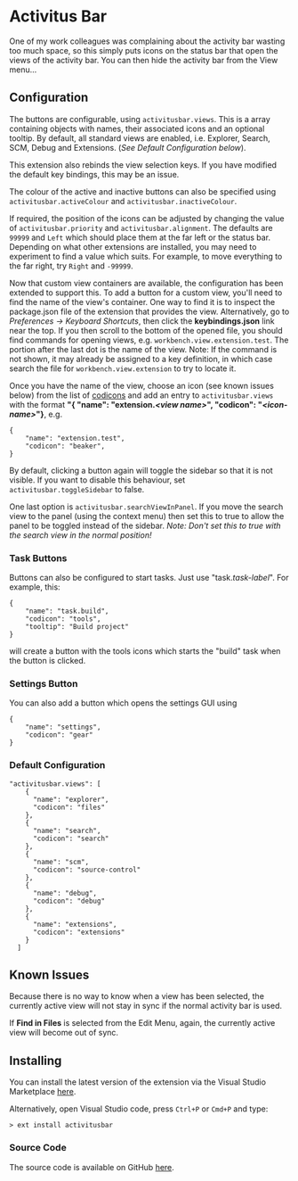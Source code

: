 # Activitus Bar

One of my work colleagues was complaining about the activity bar wasting too much space, so this simply puts icons on the status bar that open the views of the activity bar. You can then hide the activity bar from the View menu...

## Configuration

The buttons are configurable, using `activitusbar.views`. This is a array containing objects with names, their associated icons and an optional tooltip. By default, all standard views are enabled, i.e. Explorer, Search, SCM, Debug and Extensions. (*See Default Configuration below*).

This extension also rebinds the view selection keys. If you have modified the default key bindings, this may be an issue.

The colour of the active and inactive buttons can also be specified using `activitusbar.activeColour` and `activitusbar.inactiveColour`.

If required, the position of the icons can be adjusted by changing the value of `activitusbar.priority` and `activitusbar.alignment`. The defaults are `99999` and `Left` which should place them at the far left or the status bar. Depending on what other extensions are installed, you may need to experiment to find a value which suits. For example, to move everything to the far right, try `Right` and `-99999`.

Now that custom view containers are available, the configuration has been extended to support this. To add a button for a custom view, you'll need to find the name of the view's container. One way to find it is to inspect the package.json file of the extension that provides the view. Alternatively, go to *Preferences -> Keyboard Shortcuts*, then click the **keybindings.json** link near the top. If you then scroll to the bottom of the opened file, you should find commands for opening views, e.g. `workbench.view.extension.test`. The portion after the last dot is the name of the view. Note: If the command is not shown, it may already be assigned to a key definition, in which case search the file for `workbench.view.extension` to try to locate it.

Once you have the name of the view, choose an icon (see known issues below) from the list of [codicons](https://microsoft.github.io/vscode-codicons/dist/codicon.html) and add an entry to `activitusbar.views` with the format **"{ "name": "extension.*&lt;view name&gt;*", "codicon": "*&lt;icon-name&gt;*"}**, e.g.

```
{
    "name": "extension.test",
    "codicon": "beaker",
}
```

By default, clicking a button again will toggle the sidebar so that it is not visible. If you want to disable this behaviour, set `activitusbar.toggleSidebar` to false.

One last option is `activitusbar.searchViewInPanel`. If you move the search view to the panel (using the context menu) then set this to true to allow the panel to be toggled instead of the sidebar. *Note: Don't set this to true with the search view in the normal position!*

### Task Buttons

Buttons can also be configured to start tasks. Just use "task.*task-label*". For example, this:
```
{
    "name": "task.build",
    "codicon": "tools",
    "tooltip": "Build project"
}
```
will create a button with the tools icons which starts the "build" task when the button is clicked.

### Settings Button

You can also add a button which opens the settings GUI using
```
{
    "name": "settings",
    "codicon": "gear"
}
```

### Default Configuration

```
"activitusbar.views": [
    {
      "name": "explorer",
      "codicon": "files"
    },
    {
      "name": "search",
      "codicon": "search"
    },
    {
      "name": "scm",
      "codicon": "source-control"
    },
    {
      "name": "debug",
      "codicon": "debug"
    },
    {
      "name": "extensions",
      "codicon": "extensions"
    }
  ]
```

## Known Issues

Because there is no way to know when a view has been selected, the currently active view will not stay in sync if the normal activity bar is used.

If **Find in Files** is selected from the Edit Menu, again, the currently active view will become out of sync.

## Installing

You can install the latest version of the extension via the Visual Studio Marketplace [here](https://marketplace.visualstudio.com/items?itemName=Gruntfuggly.activitusbar).

Alternatively, open Visual Studio code, press `Ctrl+P` or `Cmd+P` and type:

    > ext install activitusbar

### Source Code

The source code is available on GitHub [here](https://github.com/Gruntfuggly/activitusbar).
